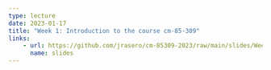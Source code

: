 ```yaml
---
type: lecture
date: 2023-01-17
title: "Week 1: Introduction to the course cm-85-309"
links: 
    - url: https://github.com/jrasero/cm-85309-2023/raw/main/slides/Week-1.pdf
      name: slides
---
```



